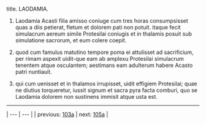 title. LAODAMIA.



1. Laodamia Acasti filia amisso coniuge cum tres horas consumpsisset quas a diis petierat, fletum et dolorem pati non potuit. itaque fecit simulacrum aereum simile Protesilai coniugis et in thalamis posuit sub simulatione sacrorum, et eum colere coepit.



2. quod cum famulus matutino tempore poma ei attulisset ad sacrificium, per rimam aspexit uidit-que eam ab amplexu Protesilai simulacrum tenentem atque osculantem; aestimans eam adulterum habere Acasto patri nuntiauit.



3. qui cum uenisset et in thalamos irrupisset, uidit effigiem Protesilai; quae ne diutius torqueretur, iussit signum et sacra pyra facta comburi, quo se Laodamia dolorem non sustinens immisit atque usta est.



---

| --- | --- |
| previous: [103a](../103a/) | next: [105a](../105a/) |